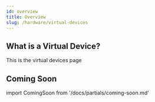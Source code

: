 ```yaml
---
id: overview
title: Overview
slug: /hardware/virtual-devices
---
```


## What is a Virtual Device?

This is the virtual devices page

## Coming Soon

import ComingSoon from '/docs/partials/coming-soon.md'

<ComingSoon/>